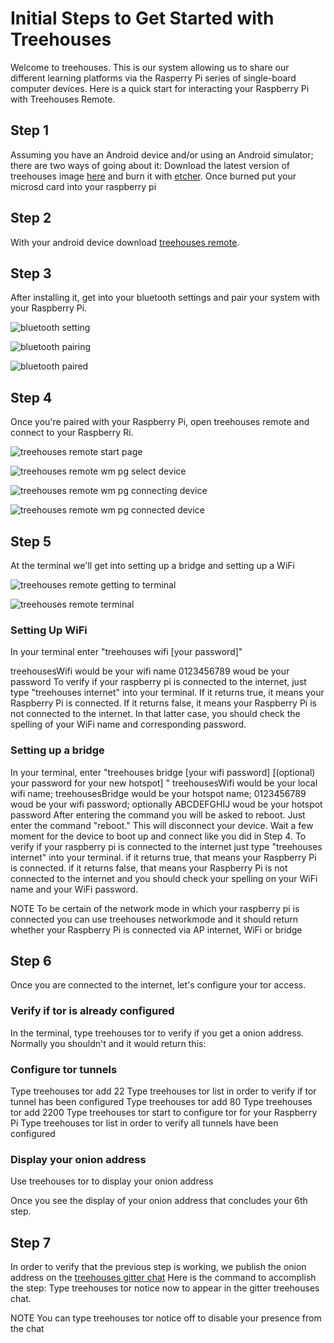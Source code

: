 # Initial Steps to Get Started with Treehouses
Welcome to treehouses. This is our system allowing us to share our different learning platforms via the Rasperry Pi series of single-board computer devices. Here is a quick start for interacting your Raspberry Pi with Treehouses Remote.
## Step 1
Assuming you have an Android device and/or using an Android simulator; there are two ways of going about it:
Download the latest version of treehouses image [here](http://download.treehouses.io/) and burn it with [etcher](https://www.balena.io/etcher/). Once burned put your microsd card into your raspberry pi 
## Step 2
With your android device download [treehouses remote](https://play.google.com/store/apps/details?id=io.treehouses.remote). 
## Step 3
After installing it, get into your bluetooth settings and pair your system with your Raspberry Pi.

![bluetooth setting](https://t8f5ng.sn.files.1drv.com/y4mYF-F5p7h9FSFt3MBeSvZKo2ulfZ3bwmmqSrgdmXV1ra9-ETg2eIE6uttDgKX5BYFXCYfmkmQdyQ408KGNJOkZBJNkAQYH7L1RezQ3gIGG8Q8dnt8vp73PtLRJMVCkAI2GclEZ6E7c0jRe-IbWQMhr7CR8q43iLhP7B5t5yyIslzi1r8nEq99LzYIojrsGkLnOmrf6mi-4nGuyCL4B97XGg?width=386&height=660&cropmode=none)

![bluetooth pairing](https://t8f4ng.sn.files.1drv.com/y4mhBtw5v6qYzMSmfMlgjg0rW12pIzuVZcQeHECRBgelYi85SbKN7bRfiZ2qVqWndwDvdwXX12aswYB42WxNZyCbJcronQlcEqclcqlvGLfm9JRxmHAAaZ3eoInUIbI0SwvCXV-1p7c_FyDf7r1XIDqWwPl0ygUQzLQ-L6-tiQF_yErZW7m5w1eAVw4BN5Yt83yRlS3fcJx5CQIrsKsG-WWGA?width=385&height=660&cropmode=none)

![bluetooth paired](https://umfxng.sn.files.1drv.com/y4mdFf3QEh6MdAOwJt3_fQ0lhySCGDu6GcV5pj0lIMh6VNOSkZTEaNiVP23UGrFavcez4G3yf6rj3PLPX8IXlr755GhhtjqBFUILXln6jha1joX1VFTPlNvfGLTsrW8OwxrNRhSTyeWGbU0wkYZa2j0287eyidvL_aZouQMbJdSAiKjG_cJFRVUnDenFlOI7UWNQ_1sGaiHKg7MDl8SFj8GlA?width=385&height=660&cropmode=none)

## Step 4
Once you're paired with your Raspberry Pi, open treehouses remote and connect to your Raspberry Ri.

![treehouses remote start page](https://umfwng.sn.files.1drv.com/y4msr8sunq_qg0hu39-C7CWEuOgyZMyg_SgJfYL6jU76Wb_lQlWhKn4mcq8tm0m7IembIpZuZhzFpeSoU0PujmAitllAV4iANX_dbyDNTfAdrxxDwksJkQttxJQR9Qf6GrOl3W7ZcvKrv2lufaKFuu469Y7UexHkNpLP8-tz5xbz5I7ctfAMF-NMtQHCBwK_HYbRIvt6jI6YWYZqghVALxmFg?width=385&height=660&cropmode=none)

![treehouses remote wm pg select device](https://umfzng.sn.files.1drv.com/y4mQ40_hZQUze_wSgi0rVxRGrvav7wJs5PLHjlcJd5Jm47_XknTBfo6BbD_DzN2P4OwePly3CJHtq2zkLnPYFzI0n47MXzwWU4nMuJFKmrx3UqZsDDUdxB_1r3qWUaqCOdJ7GTu9eVrwbBoGerOadcA8kdN050x_HMTmTa5RYhWkzZtOiw-LoFTbEQWC31UbLko2b4yPXA0bC35RtcKn44PWA?width=385&height=660&cropmode=none)

![treehouses remote wm pg connecting device](https://umfyng.sn.files.1drv.com/y4mRUnWtsHKL7ssDVVgMgO1izlua8O60RtbN6AhE_7Az0LjMVr2maotyh_8dLOW3UtyDO9lRD3XpbwvNY_dWknQV54o-dwrjhz1UqIsopdrju5UIzMyR0KQBF7RsqhnFpa9nHP63G1IT960-GXap_wHcEYaGKQYIEC2rOAKYM5JvkyYm60MR23iG1RvPcS7nTzjg7TQ1ADyTGGGwDPCf9_jJQ?width=386&height=660&cropmode=none)

![treehouses remote wm pg connected device](https://umf1ng.sn.files.1drv.com/y4m8822OJm2YjnJoqw6E6eexXFpsW3VgTteG_-VIvt1L0oVkFpy7DpVf6D4vU034Ffnw8_Gnb2WqmBrAoeGguAGSOSR1GvuL4bqHJjmL0P7LcMSWk6khxfG1G5jF6X1TC__jkfl2MlzmeCC0vBLOku6wxmjpJysvo2gKF1Y5ehjENsvvAf2Owa81FleIeHOtSoiVpP4aS2gjeQ073bCjFo77A?width=385&height=660&cropmode=none)

## Step 5
At the terminal we'll get into setting up a bridge and setting up a WiFi

![treehouses remote getting to terminal](https://umf0ng.sn.files.1drv.com/y4mFAcpkZ33W8F3tF9JXERJFiFD2GKOi3kzGFC5_ofRitSd0SP1w1xG8QpFhY99tNr_ioNtpmiTN5-oZscVlKWMRDuwgzPkkofrSSnUYjU7JHwAm_dfQE4-DbeDkb5pw59pTZxWxNT1EjDMV55HdDuzXjW5gsf2vJDiPssPsT4fiXufGQoYydVlm47tZvJxsPh3y87vfa6TANj00erPs326Jg?width=386&height=660&cropmode=none)

![treehouses remote terminal](https://umf3ng.sn.files.1drv.com/y4mOpuDbds7VR5J5W2TPvKmdP4lc8kkL81u5lwEsd-2mG848G0aemiSH3oPQM0wr7-EaGPhFgvZBXEZDChyS1ADEuGGFSJz-oUUGzwNuGRXRk4ERj732q_26055-LgFkFnSlKNXuMWSqcvkm2Mgu5E-Efj2TIih-uBDDeYkf9ghhFbseB-HiLEE5Q8agQyF4qqbFfRaUxQNCUWMHeJ5LwNK2Q?width=386&height=660&cropmode=none)

### Setting Up WiFi
In your terminal enter "treehouses wifi <your local WiFi name> [your password]"



treehousesWifi would be your wifi name 0123456789 woud be your password
To verify if your raspberry pi is connected to the internet, just type "treehouses internet" into your terminal. If it returns true, it means your Raspberry Pi is connected. If it returns false, it means your Raspberry Pi is not connected to the internet. In that latter case, you should check the spelling of your WiFi name and corresponding password.
### Setting up a bridge
In your terminal, enter "treehouses bridge <your local wifi name> <the new name for your hotspot> [your wifi password] [(optional) your password for your new hotspot] "
treehousesWifi would be your local wifi name; treehousesBridge would be your hotspot name; 0123456789 woud be your wifi password; optionally ABCDEFGHIJ woud be your hotspot password
After entering the command you will be asked to reboot. Just enter the command "reboot." This will disconnect your device. Wait a few moment for the device to boot up and connect like you did in Step 4.
To verify if your raspberry pi is connected to the internet just type "treehouses internet" into your terminal. if it returns true, that means your Raspberry Pi is connected. if it returns false, that means your Raspberry Pi is not connected to the internet and you should check your spelling on your WiFi name and your WiFi password.

NOTE To be certain of the network mode in which your raspberry pi is connected you can use treehouses networkmode and it should return whether your Raspberry Pi is connected via AP internet, WiFi or bridge

## Step 6
Once you are connected to the internet, let's configure your tor access.
### Verify if tor is already configured
In the terminal, type treehouses tor to verify if you get a onion address. Normally you shouldn't and it would return this:
### Configure tor tunnels
Type treehouses tor add 22
Type treehouses tor list in order to verify if tor tunnel has been configured
Type treehouses tor add 80
Type treehouses tor add 2200
Type treehouses tor start to configure tor for your Raspberry Pi 
Type treehouses tor list in order to verify all tunnels have been configured
### Display your onion address
Use treehouses tor to display your onion address

Once you see the display of your onion address that concludes your 6th step.
## Step 7
In order to verify that the previous step is working, we publish the onion address on the [treehouses gitter chat](https://gitter.im/open-learning-exchange/treehouses)
Here is the command to accomplish the step:
Type treehouses tor notice now to appear in the gitter treehouses chat.

NOTE You can type treehouses tor notice off to disable your presence from the chat 
